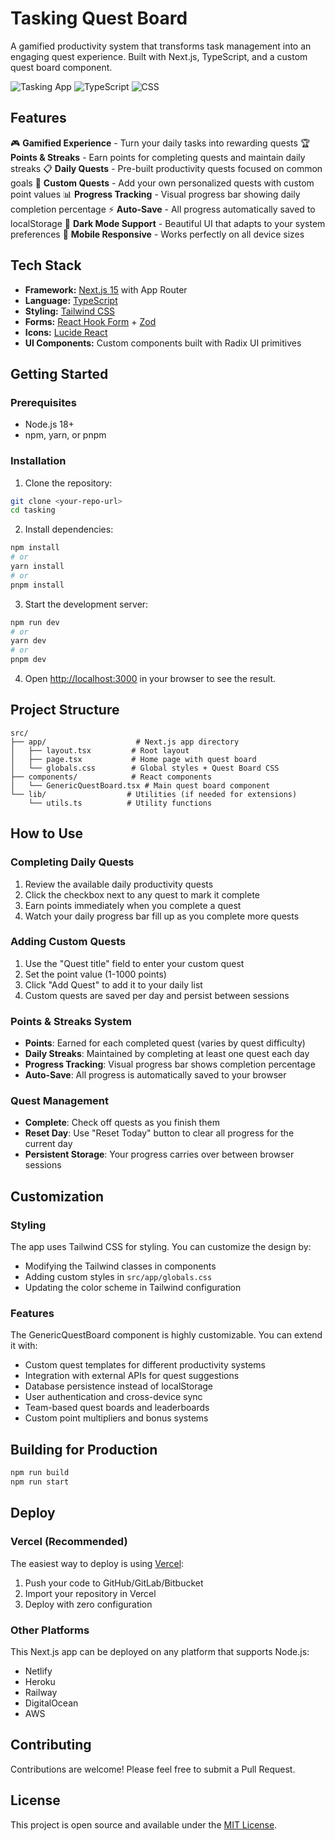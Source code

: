 # Tasking Quest Board

A gamified productivity system that transforms task management into an engaging quest experience. Built with Next.js, TypeScript, and a custom quest board component.

![Tasking App](https://img.shields.io/badge/Next.js-15.5.4-black?style=flat-square&logo=next.js)
![TypeScript](https://img.shields.io/badge/TypeScript-5-blue?style=flat-square&logo=typescript)
![CSS](https://img.shields.io/badge/CSS-3-blue?style=flat-square&logo=css3)

## Features

🎮 **Gamified Experience** - Turn your daily tasks into rewarding quests
🏆 **Points & Streaks** - Earn points for completing quests and maintain daily streaks
📋 **Daily Quests** - Pre-built productivity quests focused on common goals
🎯 **Custom Quests** - Add your own personalized quests with custom point values
📊 **Progress Tracking** - Visual progress bar showing daily completion percentage
⚡ **Auto-Save** - All progress automatically saved to localStorage
🌙 **Dark Mode Support** - Beautiful UI that adapts to your system preferences
📱 **Mobile Responsive** - Works perfectly on all device sizes

## Tech Stack

- **Framework:** [Next.js 15](https://nextjs.org/) with App Router
- **Language:** [TypeScript](https://www.typescriptlang.org/)
- **Styling:** [Tailwind CSS](https://tailwindcss.com/)
- **Forms:** [React Hook Form](https://react-hook-form.com/) + [Zod](https://zod.dev/)
- **Icons:** [Lucide React](https://lucide.dev/)
- **UI Components:** Custom components built with Radix UI primitives

## Getting Started

### Prerequisites

- Node.js 18+ 
- npm, yarn, or pnpm

### Installation

1. Clone the repository:
```bash
git clone <your-repo-url>
cd tasking
```

2. Install dependencies:
```bash
npm install
# or
yarn install
# or
pnpm install
```

3. Start the development server:
```bash
npm run dev
# or
yarn dev
# or
pnpm dev
```

4. Open [http://localhost:3000](http://localhost:3000) in your browser to see the result.

## Project Structure

```
src/
├── app/                    # Next.js app directory
│   ├── layout.tsx         # Root layout
│   ├── page.tsx           # Home page with quest board
│   └── globals.css        # Global styles + Quest Board CSS
├── components/            # React components
│   └── GenericQuestBoard.tsx # Main quest board component
└── lib/                  # Utilities (if needed for extensions)
    └── utils.ts          # Utility functions
```

## How to Use

### Completing Daily Quests
1. Review the available daily productivity quests
2. Click the checkbox next to any quest to mark it complete
3. Earn points immediately when you complete a quest
4. Watch your daily progress bar fill up as you complete more quests

### Adding Custom Quests
1. Use the "Quest title" field to enter your custom quest
2. Set the point value (1-1000 points)
3. Click "Add Quest" to add it to your daily list
4. Custom quests are saved per day and persist between sessions

### Points & Streaks System
- **Points**: Earned for each completed quest (varies by quest difficulty)
- **Daily Streaks**: Maintained by completing at least one quest each day
- **Progress Tracking**: Visual progress bar shows completion percentage
- **Auto-Save**: All progress is automatically saved to your browser

### Quest Management
- **Complete**: Check off quests as you finish them
- **Reset Day**: Use "Reset Today" button to clear all progress for the current day
- **Persistent Storage**: Your progress carries over between browser sessions

## Customization

### Styling
The app uses Tailwind CSS for styling. You can customize the design by:
- Modifying the Tailwind classes in components
- Adding custom styles in `src/app/globals.css`
- Updating the color scheme in Tailwind configuration

### Features
The GenericQuestBoard component is highly customizable. You can extend it with:
- Custom quest templates for different productivity systems
- Integration with external APIs for quest suggestions
- Database persistence instead of localStorage
- User authentication and cross-device sync
- Team-based quest boards and leaderboards
- Custom point multipliers and bonus systems

## Building for Production

```bash
npm run build
npm run start
```

## Deploy

### Vercel (Recommended)
The easiest way to deploy is using [Vercel](https://vercel.com/new):

1. Push your code to GitHub/GitLab/Bitbucket
2. Import your repository in Vercel
3. Deploy with zero configuration

### Other Platforms
This Next.js app can be deployed on any platform that supports Node.js:
- Netlify
- Heroku
- Railway
- DigitalOcean
- AWS

## Contributing

Contributions are welcome! Please feel free to submit a Pull Request.

## License

This project is open source and available under the [MIT License](LICENSE).
